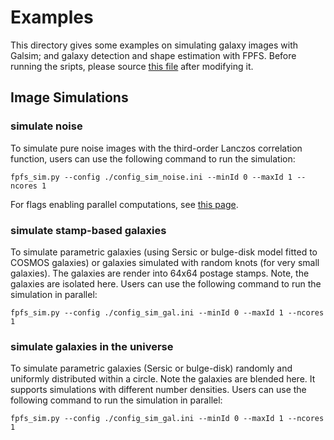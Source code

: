 # Examples

This directory gives some examples on simulating galaxy images with Galsim; and
galaxy detection and shape estimation with FPFS. Before running the sripts,
please source [this file](../bin/install.sh) after modifying it.

## Image Simulations
### simulate noise
To simulate pure noise images with the third-order Lanczos correlation
function, users can use the following command to run the simulation:
```shell
fpfs_sim.py --config ./config_sim_noise.ini --minId 0 --maxId 1 --ncores 1
```
For flags enabling parallel computations, see [this
page](https://schwimmbad.readthedocs.io/en/latest/examples/index.html#selecting-a-pool-with-command-line-arguments).

### simulate stamp-based galaxies
To simulate parametric galaxies (using Sersic or bulge-disk model fitted to
COSMOS galaxies) or galaxies simulated with random knots (for very small
galaxies). The galaxies are render into 64x64 postage stamps. Note, the
galaxies are isolated here. Users can use the following command to run the
simulation in parallel:
```shell
fpfs_sim.py --config ./config_sim_gal.ini --minId 0 --maxId 1 --ncores 1
```

### simulate galaxies in the universe
To simulate parametric galaxies (Sersic or bulge-disk) randomly and uniformly
distributed within a circle. Note the galaxies are blended here. It supports
simulations with different number densities. Users can use the following
command to run the simulation in parallel:
```shell
fpfs_sim.py --config ./config_sim_gal.ini --minId 0 --maxId 1 --ncores 1
```
